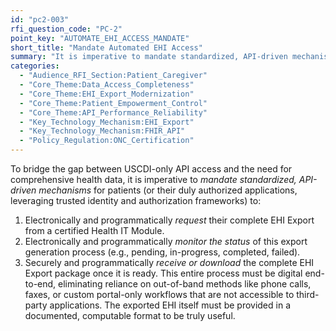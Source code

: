 ```yaml
---
id: "pc2-003"
rfi_question_code: "PC-2"
point_key: "AUTOMATE_EHI_ACCESS_MANDATE"
short_title: "Mandate Automated EHI Access"
summary: "It is imperative to mandate standardized, API-driven mechanisms for patients (or their authorized applications) to electronically request, monitor the status of, and securely receive their complete EHI Export. The process must be digital end-to-end, with the export in a documented, computable format."
categories:
  - "Audience_RFI_Section:Patient_Caregiver"
  - "Core_Theme:Data_Access_Completeness"
  - "Core_Theme:EHI_Export_Modernization"
  - "Core_Theme:Patient_Empowerment_Control"
  - "Core_Theme:API_Performance_Reliability"
  - "Key_Technology_Mechanism:EHI_Export"
  - "Key_Technology_Mechanism:FHIR_API"
  - "Policy_Regulation:ONC_Certification"
---
```

To bridge the gap between USCDI-only API access and the need for comprehensive health data, it is imperative to *mandate standardized, API-driven mechanisms* for patients (or their duly authorized applications, leveraging trusted identity and authorization frameworks) to:
1.  Electronically and programmatically *request* their complete EHI Export from a certified Health IT Module.
2.  Electronically and programmatically *monitor the status* of this export generation process (e.g., pending, in-progress, completed, failed).
3.  Securely and programmatically *receive or download* the complete EHI Export package once it is ready.
This entire process must be digital end-to-end, eliminating reliance on out-of-band methods like phone calls, faxes, or custom portal-only workflows that are not accessible to third-party applications. The exported EHI itself must be provided in a documented, computable format to be truly useful.
